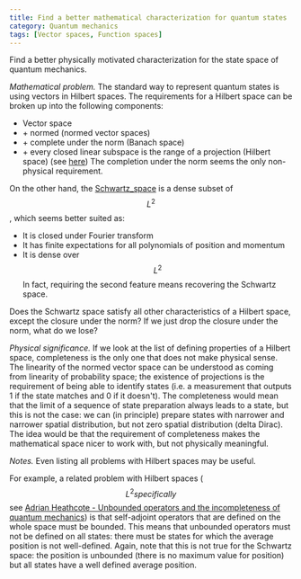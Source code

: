 ```yaml
---
title: Find a better mathematical characterization for quantum states
category: Quantum mechanics
tags: [Vector spaces, Function spaces]
---
```

Find a better physically motivated characterization for the state space of
quantum mechanics.

*Mathematical problem.* The standard way to represent quantum states is using
vectors in Hilbert spaces. The requirements for a Hilbert space can be broken up
into the following components:
* Vector space
* \+ normed (normed vector spaces)
* \+ complete under the norm (Banach space)
* \+ every closed linear subspace is the range of a projection (Hilbert space) (see [here](https://en.wikipedia.org/w/index.php?title=Banach_space#Characterizations_of_Hilbert_space_among_Banach_spaces))
The completion under the norm seems the only non-physical requirement.

On the other hand, the [Schwartz_space](https://en.wikipedia.org/wiki/Schwartz_space)
is a dense subset of $$L^2$$, which seems better suited as:
* It is closed under Fourier transform
* It has finite expectations for all polynomials of position and momentum
* It is dense over $$L^2$$
In fact, requiring the second feature means recovering the Schwartz space.

Does the Schwartz space satisfy all other characteristics of a Hilbert space,
except the closure under the norm? If we just drop the closure under the norm,
what do we lose?

*Physical significance.* If we look at the list of defining properties of a Hilbert space,
completeness is the only one that does not make physical sense. The linearity of
the normed vector space can be understood as coming from linearity of probability space;
the existence of projections is the requirement of being able to identify states
(i.e. a measurement that outputs 1 if the state matches and 0 if it doesn't).
The completeness would mean that the limit of a sequence of state preparation
always leads to a state, but this is not the case: we can (in principle) prepare
states with narrower and narrower spatial distribution, but not zero spatial
distribution (delta Dirac). The idea would be that the requirement of completeness makes the mathematical
space nicer to work with, but not physically meaningful.

*Notes.* Even listing all problems with Hilbert spaces may be useful.

For example, a related problem with Hilbert spaces ($$L^2 specifically$$ see [Adrian Heathcote - Unbounded operators and the incompleteness of quantum mechanics](https://web.maths.unsw.edu.au/~jim/UOperators.pdf))
is that self-adjoint operators that are defined on the whole space must be bounded.
This means that unbounded operators must not be defined on all states: there must
be states for which the average position is not well-defined. Again, note that this
is not true for the Schwartz space: the position is unbounded (there is no maximum
value for position) but all states have a well defined average position.
